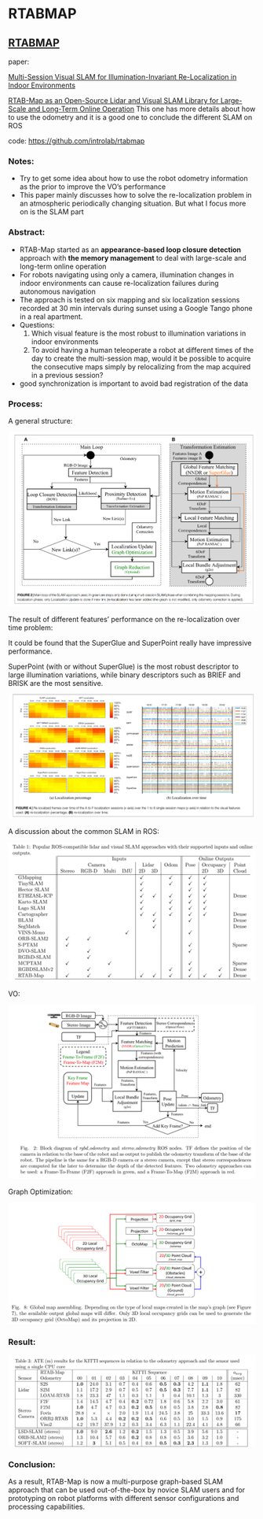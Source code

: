 # RTABMAP

## [RTABMAP]([http://introlab.github.io/rtabmap/](http://introlab.github.io/rtabmap/))

paper: 

[Multi-Session Visual SLAM for Illumination-Invariant Re-Localization in Indoor Environments]([https://arxiv.org/abs/2103.03827](https://arxiv.org/abs/2103.03827))

[RTAB-Map as an Open-Source Lidar and Visual SLAM Library for Large-Scale and Long-Term Online Operation]([https://introlab.3it.usherbrooke.ca/mediawiki-introlab/images/7/7a/Labbe18JFR_preprint.pdf](https://introlab.3it.usherbrooke.ca/mediawiki-introlab/images/7/7a/Labbe18JFR_preprint.pdf)) This one has more details about how to use the odometry and it is a good one to conclude the different SLAM on ROS

code: https://github.com/introlab/rtabmap

### Notes:

- Try to get some idea about how to use the robot odometry information as the prior to improve the VO’s performance
- This paper mainly discusses how to solve the re-localization problem in an atmospheric periodically changing situation. But what I focus more on is the SLAM part

### Abstract:

- RTAB-Map started as an **appearance-based loop closure detection** approach with **the memory management** to deal with large-scale and long-term online operation
- For robots navigating using only a camera, illumination changes in indoor environments can cause re-localization failures during autonomous navigation
- The approach is tested on six mapping and six localization sessions recorded at 30 min intervals during sunset using a Google Tango phone in a real apartment.
- Questions:
    1. Which visual feature is the most robust to illumination variations in indoor environments
    2. To avoid having a human teleoperate a robot at different times of the day to create the multi-session map, would it be possible to acquire the consecutive maps simply by relocalizing from the map acquired in a previous session?
- good synchronization is important to avoid bad registration of the data

### Process:

A general structure:

![Untitled](RTABMAP%20f367408d6c7a4b9f80d806c528be92db/Untitled.png)

The result of different features’ performance on the re-localization over time problem:

It could be found that the SuperGlue and SuperPoint really have impressive performance.

SuperPoint (with or without SuperGlue) is the most robust descriptor to large illumination variations, while binary descriptors such as BRIEF and BRISK are the most sensitive.

![Untitled](RTABMAP%20f367408d6c7a4b9f80d806c528be92db/Untitled%201.png)

A discussion about the common SLAM in ROS:

![Untitled](RTABMAP%20f367408d6c7a4b9f80d806c528be92db/Untitled%202.png)

VO:

![Untitled](RTABMAP%20f367408d6c7a4b9f80d806c528be92db/Untitled%203.png)

Graph Optimization:

![Untitled](RTABMAP%20f367408d6c7a4b9f80d806c528be92db/Untitled%204.png)

### Result:

![Untitled](RTABMAP%20f367408d6c7a4b9f80d806c528be92db/Untitled%205.png)

### Conclusion:

As a result, RTAB-Map is now a multi-purpose graph-based SLAM approach that can be used out-of-the-box by novice SLAM users and for prototyping on robot platforms with different sensor configurations and processing capabilities.
